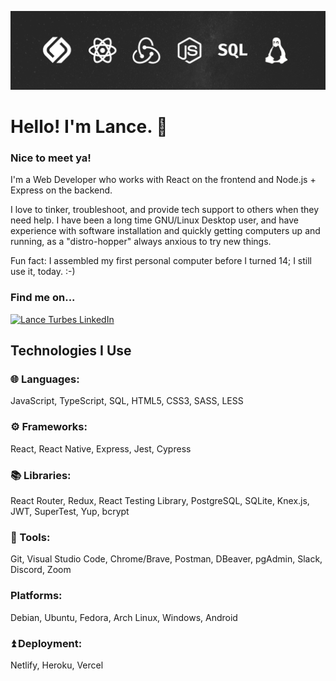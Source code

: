 ![profile-banner](./lance-profile-banner.png)

# Hello! I'm Lance. 👋

### Nice to meet ya! 

I'm a Web Developer who works with React on the frontend and Node.js + Express on the backend.

I love to tinker, troubleshoot, and provide tech support to others when they need help. I have been a long time GNU/Linux Desktop user, and have experience with software installation and quickly getting computers up and running, as a "distro-hopper" always anxious to try new things.

Fun fact: I assembled my first personal computer before I turned 14; I still use it, today. :-)

### Find me on...

[![Lance Turbes LinkedIn](https://img.shields.io/badge/Lance_Turbes-0A66C2?style=for-the-badge&logo=LinkedIn)](https://www.linkedin.com/in/lanceturbes/)

## Technologies I Use

### 🌐 Languages:

JavaScript, TypeScript, SQL, HTML5, CSS3, SASS, LESS

### ⚙️ Frameworks:

React, React Native, Express, Jest, Cypress

### 📚 Libraries:

React Router, Redux, React Testing Library, PostgreSQL, SQLite, Knex.js, JWT, SuperTest, Yup, bcrypt

### 🧰 Tools:

Git, Visual Studio Code, Chrome/Brave, Postman, DBeaver, pgAdmin, Slack, Discord, Zoom

### Platforms:

Debian, Ubuntu, Fedora, Arch Linux, Windows, Android

### ⏫ Deployment:

Netlify, Heroku, Vercel
